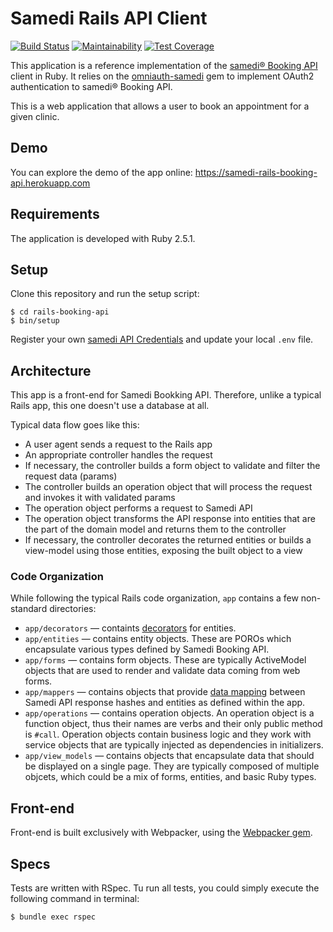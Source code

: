 # Samedi Rails API Client

[![Build Status](https://travis-ci.com/samedi/rails-booking-api.svg?branch=master)](https://travis-ci.com/samedi/rails-booking-api)
[![Maintainability](https://api.codeclimate.com/v1/badges/a6e420e01c5f81df5b1b/maintainability)](https://codeclimate.com/github/samedi/rails-booking-api/maintainability)
[![Test Coverage](https://api.codeclimate.com/v1/badges/a6e420e01c5f81df5b1b/test_coverage)](https://codeclimate.com/github/samedi/rails-booking-api/test_coverage)

This application is a reference implementation of the [samedi&reg; Booking API](https://wiki.samedi.de/display/doc/Booking+API) client in Ruby.
It relies on the [omniauth-samedi](https://github.com/samedi/omniauth-samedi) gem to implement OAuth2 authentication to samedi&reg; Booking API.

This is a web application that allows a user to book an appointment for a given clinic.

## Demo

You can explore the demo of the app online: https://samedi-rails-booking-api.herokuapp.com

## Requirements

The application is developed with Ruby 2.5.1.

## Setup

Clone this repository and run the setup script:

```
$ cd rails-booking-api
$ bin/setup
```

Register your own [samedi API Credentials](https://patient.samedi.de/api/signup) and update your local `.env` file.

## Architecture

This app is a front-end for Samedi Bookking API.
Therefore, unlike a typical Rails app, this one doesn't use a database at all.

Typical data flow goes like this:

* A user agent sends a request to the Rails app
* An appropriate controller handles the request
* If necessary, the controller builds a form object to validate and filter the request data (params)
* The controller builds an operation object that will process the request and invokes it with validated params
* The operation object performs a request to Samedi API
* The operation object transforms the API response into entities that are the part of the domain model and returns them to the controller
* If necessary, the controller decorates the returned entities or builds a view-model using those entities, exposing the built object to a view

### Code Organization

While following the typical Rails code organization, `app` contains a few non-standard directories:

* `app/decorators` — containts [decorators](https://en.wikipedia.org/wiki/Decorator_pattern) for entities.
* `app/entities` — contains entity objects. These are POROs which encapsulate various types defined by Samedi Booking API.
* `app/forms` — contains form objects. These are typically ActiveModel objects that are used to render and validate data coming from web forms.
* `app/mappers` — contains objects that provide [data mapping](https://en.wikipedia.org/wiki/Data_mapper_pattern) between Samedi API response hashes and entities as defined within the app.
* `app/operations` — contains operation objects. An operation object is a function object, thus their names are verbs and their only public method is `#call`.
  Operation objects contain business logic and they work with service objects that are typically injected as dependencies in initializers.
* `app/view_models` — contains objects that encapsulate data that should be displayed on a single page.
  They are typically composed of multiple objcets, which could be a mix of forms, entities, and basic Ruby types.

## Front-end

Front-end is built exclusively with Webpacker, using the [Webpacker gem](https://github.com/rails/webpacker).

## Specs

Tests are written with RSpec. Tu run all tests, you could simply execute the following command in terminal:

```
$ bundle exec rspec
```
